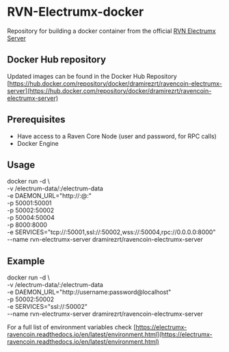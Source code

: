 # RVN-Electrumx-docker
Repository for building a docker container from the official [RVN Electrumx Server](https://github.com/Electrum-RVN-SIG/electrumx-ravencoin)

## Docker Hub repository
Updated images can be  found in the Docker Hub Repository [https://hub.docker.com/repository/docker/dramirezrt/ravencoin-electrumx-server](https://hub.docker.com/repository/docker/dramirezrt/ravencoin-electrumx-server)

## Prerequisites
- Have access to a Raven Core Node (user and password, for RPC calls)
- Docker Engine

## Usage

docker run  -d \                                      
            -v /electrum-data/:/electrum-data \
            -e DAEMON_URL="http://<user>:<password>@<ip>:<port>" \
            -p 50001:50001 \
            -p 50002:50002 \
            -p 50004:50004 \
            -p 8000:8000 \
            -e SERVICES="tcp://:50001,ssl://:50002,wss://:50004,rpc://0.0.0.0:8000" \
            --name rvn-electrumx-server
            dramirezrt/ravencoin-electrumx-server
  
## Example
  
docker run  -d \                                      
            -v /electrum-data/:/electrum-data \
            -e DAEMON_URL="http://username:password@localhost" \
            -p 50002:50002 \
            -e SERVICES="ssl://:50002" \
            --name rvn-electrumx-server
            dramirezrt/ravencoin-electrumx-server
  
For a full list of environment variables check [https://electrumx-ravencoin.readthedocs.io/en/latest/environment.html](https://electrumx-ravencoin.readthedocs.io/en/latest/environment.html)
